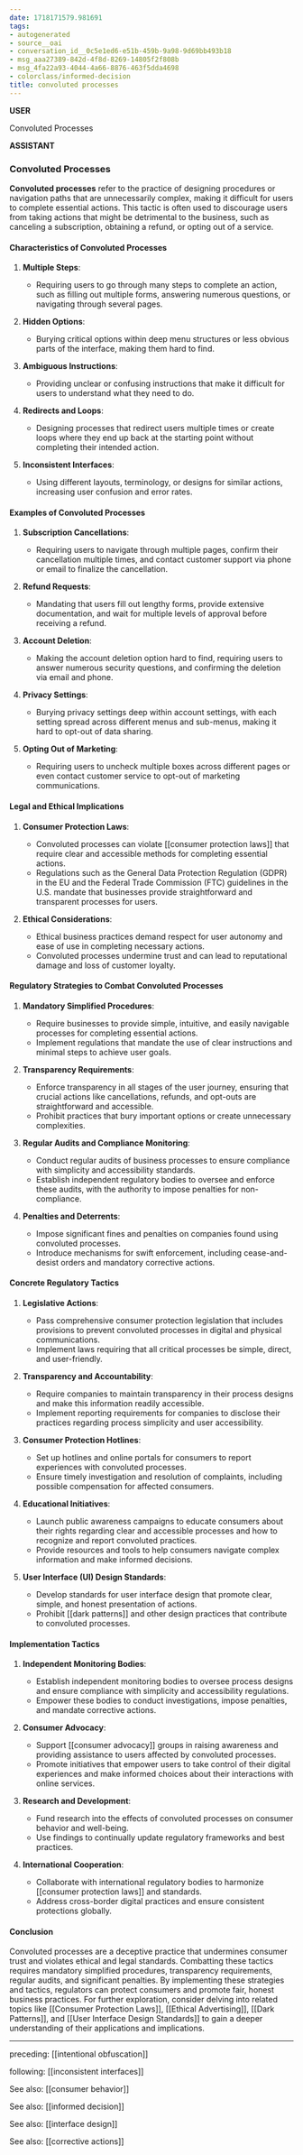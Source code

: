 ```yaml
---
date: 1718171579.981691
tags:
- autogenerated
- source__oai
- conversation_id__0c5e1ed6-e51b-459b-9a98-9d69bb493b18
- msg_aaa27389-842d-4f8d-8269-14805f2f808b
- msg_4fa22a93-4044-4a66-8876-463f5dda4698
- colorclass/informed-decision
title: convoluted processes
---
```


**USER**

Convoluted Processes


**ASSISTANT**

### Convoluted Processes

**Convoluted processes** refer to the practice of designing procedures or navigation paths that are unnecessarily complex, making it difficult for users to complete essential actions. This tactic is often used to discourage users from taking actions that might be detrimental to the business, such as canceling a subscription, obtaining a refund, or opting out of a service.

#### Characteristics of Convoluted Processes

1. **Multiple Steps**:
   - Requiring users to go through many steps to complete an action, such as filling out multiple forms, answering numerous questions, or navigating through several pages.
   
2. **Hidden Options**:
   - Burying critical options within deep menu structures or less obvious parts of the interface, making them hard to find.
   
3. **Ambiguous Instructions**:
   - Providing unclear or confusing instructions that make it difficult for users to understand what they need to do.
   
4. **Redirects and Loops**:
   - Designing processes that redirect users multiple times or create loops where they end up back at the starting point without completing their intended action.
   
5. **Inconsistent Interfaces**:
   - Using different layouts, terminology, or designs for similar actions, increasing user confusion and error rates.

#### Examples of Convoluted Processes

1. **Subscription Cancellations**:
   - Requiring users to navigate through multiple pages, confirm their cancellation multiple times, and contact customer support via phone or email to finalize the cancellation.
   
2. **Refund Requests**:
   - Mandating that users fill out lengthy forms, provide extensive documentation, and wait for multiple levels of approval before receiving a refund.
   
3. **Account Deletion**:
   - Making the account deletion option hard to find, requiring users to answer numerous security questions, and confirming the deletion via email and phone.
   
4. **Privacy Settings**:
   - Burying privacy settings deep within account settings, with each setting spread across different menus and sub-menus, making it hard to opt-out of data sharing.
   
5. **Opting Out of Marketing**:
   - Requiring users to uncheck multiple boxes across different pages or even contact customer service to opt-out of marketing communications.

#### Legal and Ethical Implications

1. **Consumer Protection Laws**:
   - Convoluted processes can violate [[consumer protection laws]] that require clear and accessible methods for completing essential actions.
   - Regulations such as the General Data Protection Regulation (GDPR) in the EU and the Federal Trade Commission (FTC) guidelines in the U.S. mandate that businesses provide straightforward and transparent processes for users.

2. **Ethical Considerations**:
   - Ethical business practices demand respect for user autonomy and ease of use in completing necessary actions.
   - Convoluted processes undermine trust and can lead to reputational damage and loss of customer loyalty.

#### Regulatory Strategies to Combat Convoluted Processes

1. **Mandatory Simplified Procedures**:
   - Require businesses to provide simple, intuitive, and easily navigable processes for completing essential actions.
   - Implement regulations that mandate the use of clear instructions and minimal steps to achieve user goals.

2. **Transparency Requirements**:
   - Enforce transparency in all stages of the user journey, ensuring that crucial actions like cancellations, refunds, and opt-outs are straightforward and accessible.
   - Prohibit practices that bury important options or create unnecessary complexities.

3. **Regular Audits and Compliance Monitoring**:
   - Conduct regular audits of business processes to ensure compliance with simplicity and accessibility standards.
   - Establish independent regulatory bodies to oversee and enforce these audits, with the authority to impose penalties for non-compliance.

4. **Penalties and Deterrents**:
   - Impose significant fines and penalties on companies found using convoluted processes.
   - Introduce mechanisms for swift enforcement, including cease-and-desist orders and mandatory corrective actions.

#### Concrete Regulatory Tactics

1. **Legislative Actions**:
   - Pass comprehensive consumer protection legislation that includes provisions to prevent convoluted processes in digital and physical communications.
   - Implement laws requiring that all critical processes be simple, direct, and user-friendly.

2. **Transparency and Accountability**:
   - Require companies to maintain transparency in their process designs and make this information readily accessible.
   - Implement reporting requirements for companies to disclose their practices regarding process simplicity and user accessibility.

3. **Consumer Protection Hotlines**:
   - Set up hotlines and online portals for consumers to report experiences with convoluted processes.
   - Ensure timely investigation and resolution of complaints, including possible compensation for affected consumers.

4. **Educational Initiatives**:
   - Launch public awareness campaigns to educate consumers about their rights regarding clear and accessible processes and how to recognize and report convoluted practices.
   - Provide resources and tools to help consumers navigate complex information and make informed decisions.

5. **User Interface (UI) Design Standards**:
   - Develop standards for user interface design that promote clear, simple, and honest presentation of actions.
   - Prohibit [[dark patterns]] and other design practices that contribute to convoluted processes.

#### Implementation Tactics

1. **Independent Monitoring Bodies**:
   - Establish independent monitoring bodies to oversee process designs and ensure compliance with simplicity and accessibility regulations.
   - Empower these bodies to conduct investigations, impose penalties, and mandate corrective actions.

2. **Consumer Advocacy**:
   - Support [[consumer advocacy]] groups in raising awareness and providing assistance to users affected by convoluted processes.
   - Promote initiatives that empower users to take control of their digital experiences and make informed choices about their interactions with online services.

3. **Research and Development**:
   - Fund research into the effects of convoluted processes on consumer behavior and well-being.
   - Use findings to continually update regulatory frameworks and best practices.

4. **International Cooperation**:
   - Collaborate with international regulatory bodies to harmonize [[consumer protection laws]] and standards.
   - Address cross-border digital practices and ensure consistent protections globally.

#### Conclusion

Convoluted processes are a deceptive practice that undermines consumer trust and violates ethical and legal standards. Combatting these tactics requires mandatory simplified procedures, transparency requirements, regular audits, and significant penalties. By implementing these strategies and tactics, regulators can protect consumers and promote fair, honest business practices. For further exploration, consider delving into related topics like [[Consumer Protection Laws]], [[Ethical Advertising]], [[Dark Patterns]], and [[User Interface Design Standards]] to gain a deeper understanding of their applications and implications.


---

preceding: [[intentional obfuscation]]  


following: [[inconsistent interfaces]]

See also: [[consumer behavior]]


See also: [[informed decision]]


See also: [[interface design]]


See also: [[corrective actions]]